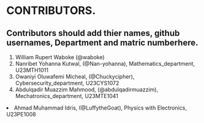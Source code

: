 # CONTRIBUTORS.
## Contributors should add thier names, github usernames, Department and matric numberhere.
<ol>
<li>William Rupert Waboke (@waboke)
<li>Nanribet Yohanna Kutwal, (@Nan-yohanna), Mathematics_department, U23MTH1011</li>
<li>Owaniyi Oluwafemi Micheal, (@Chuckycipher), Cybersecurity_department, U23CYS1072</li>
<li>Abdulqadir Muazzim Mahmood, (@abdulqadirmuazzim), Mechatronics_department, U23MTE1041</li>
</ol>
<li>Ahmad Muhammad Idris, (@LuffytheGoat), Physics with Electronics, U23PE1008</li>
